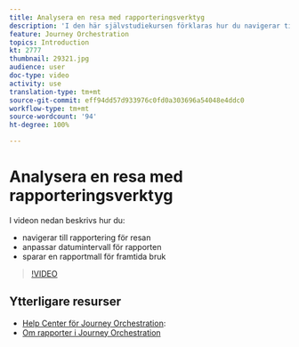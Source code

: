 ```yaml
---
title: Analysera en resa med rapporteringsverktyg
description: 'I den här självstudiekursen förklaras hur du navigerar till rapportering för resan, hur du anpassar datumintervall för din rapport samt sparar en rapportmall för framtida bruk. '
feature: Journey Orchestration
topics: Introduction
kt: 2777
thumbnail: 29321.jpg
audience: user
doc-type: video
activity: use
translation-type: tm+mt
source-git-commit: eff94dd57d933976c0fd0a303696a54048e4ddc0
workflow-type: tm+mt
source-wordcount: '94'
ht-degree: 100%

---
```



# Analysera en resa med rapporteringsverktyg

I videon nedan beskrivs hur du:

* navigerar till rapportering för resan
* anpassar datumintervall för rapporten
* sparar en rapportmall för framtida bruk

>[!VIDEO](https://video.tv.adobe.com/v/29321?quality=12)

## Ytterligare resurser

* [Help Center för Journey Orchestration](https://docs.adobe.com/content/help/sv-SE/journeys/using/journey-orchestration-home.html):
* [Om rapporter i Journey Orchestration](https://docs.adobe.com/content/help/sv-SE/journeys/using/journey-reports/about-journey-reports.html)
